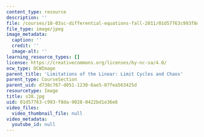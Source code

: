 ```yaml
---
content_type: resource
description: ''
file: /courses/18-03sc-differential-equations-fall-2011/01d57763c993f8da90280422bd1e36e6_s38.jpg
file_type: image/jpeg
image_metadata:
  caption: ''
  credit: ''
  image-alt: ''
learning_resource_types: []
license: https://creativecommons.org/licenses/by-nc-sa/4.0/
ocw_type: OCWImage
parent_title: 'Limitations of the Linear: Limit Cycles and Chaos'
parent_type: CourseSection
parent_uid: d738c767-d051-1230-6ae5-07fea563425d
resourcetype: Image
title: s38.jpg
uid: 01d57763-c993-f8da-9028-0422bd1e36e6
video_files:
  video_thumbnail_file: null
video_metadata:
  youtube_id: null
---
```


